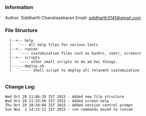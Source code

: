 ### Information
Author: Siddharth Chandrasekaran
Email: siddharth3141@gmail.com

### File Structure
```
  |--+-- help
  |   `--- All help files for various tools
  |--+-- runcon
  |   `---- customization files such as bashrc, vimrc, screenrc
  |--+-- scripts
  |   `---- other small scripts to do ad hoc things.
  |------deploy.sh
  |   `----- Shell script to deploy all relavent customization


```

### Change Log:
```
Wed Oct 28 11:06:35 IST 2015 - Added new file structure
Wed Oct 28 11:25:56 IST 2015 - Added screen help
Thu Oct 29 10:50:04 IST 2015 - Added version control prompt
Sun Nov  1 14:15:11 IST 2015 - run commands moved to runcom
```
